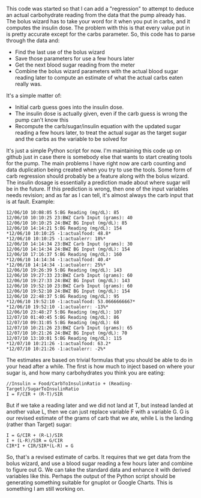 This code was started so that I can add a "regression" to attempt to deduce an actual carbohydrate reading from the data that the pump already has.  The bolus wizard has to take your word for it when you put in carbs, and it computes the insulin dose.  The problem with this is that every value put in is pretty accurate except for the carbs parameter.  So, this code has to parse through the data and:

* Find the last use of the bolus wizard
* Save those parameters for use a few hours later
* Get the next blood sugar reading from the meter
* Combine the bolus wizard parameters with the actual blood sugar reading later to compute an estimate of what the actual carbs eaten really was.

It's a simple matter of:

* Initial carb guess goes into the insulin dose.
* The insulin dose is actually given, even if the carb guess is wrong the pump can't know this
* Recompute the carb/sugar/insulin equation with the updated sugar reading a few hours later, to treat the actual sugar as the target sugar and the carbs as the variable to be solved for

It's just a simple Python script for now.  I'm maintaining this code up on github just in case there is somebody else that wants to start creating tools for the pump.  The main problems I have right now are carb counting and data duplication being created when you try to use the tools.  Some form of carb regression should probably be a feature along with the bolus wizard.  The insulin dosage is essentially a prediction made about where sugar will be in the future.  If this prediction is wrong, then one of the input variables needs revision; and as far as I can tell, it's almost always the carb input that is at fault.
Example:

    12/06/10 10:08:05 5:BG Reading (mg/dL): 85
    12/06/10 10:10:25 23:BWZ Carb Input (grams): 40
    12/06/10 10:10:25 24:BWZ BG Input (mg/dL): 85
    12/06/10 14:14:21 5:BG Reading (mg/dL): 154
    *12/06/10 10:10:25 -1:actualfood: 48.8*
    *12/06/10 10:10:25 -1:actualerr: 18%*
    12/06/10 14:14:34 23:BWZ Carb Input (grams): 30
    12/06/10 14:14:34 24:BWZ BG Input (mg/dL): 154
    12/06/10 17:16:37 5:BG Reading (mg/dL): 160
    *12/06/10 14:14:34 -1:actualfood: 40.4*
    *12/06/10 14:14:34 -1:actualerr: 25%*
    12/06/10 19:26:39 5:BG Reading (mg/dL): 143
    12/06/10 19:27:33 23:BWZ Carb Input (grams): 60
    12/06/10 19:27:33 24:BWZ BG Input (mg/dL): 143
    12/06/10 19:52:10 23:BWZ Carb Input (grams): 60
    12/06/10 19:52:10 24:BWZ BG Input (mg/dL): 154
    12/06/10 22:48:37 5:BG Reading (mg/dL): 95
    *12/06/10 19:52:10 -1:actualfood: 53.0666666667*
    *12/06/10 19:52:10 -1:actualerr: -13%*
    12/06/10 23:48:27 5:BG Reading (mg/dL): 107
    12/07/10 01:40:45 5:BG Reading (mg/dL): 86
    12/07/10 09:31:05 5:BG Reading (mg/dL): 68
    12/07/10 10:21:26 23:BWZ Carb Input (grams): 65
    12/07/10 10:21:26 24:BWZ BG Input (mg/dL): 70
    12/07/10 13:10:01 5:BG Reading (mg/dL): 115
    *12/07/10 10:21:26 -1:actualfood: 63.2*
    *12/07/10 10:21:26 -1:actualerr: -2%*


The estimates are based on trivial formulas that you should be able to do in your head after a while.  The first is how much to inject based on where your sugar is, and how many carbohydrates you think you are eating:

    //Insulin = Food/CarbToInsulinRatio + (Reading-Target)/SugarToInsulinRatio
    I = F/CIR + (R-T)/SIR

But if we take a reading later and we did not land at T, but instead landed at another value L, then we can just replace variable F with a variable G.  G is our revised estimate of the grams of carb that we ate, while L is the landing (rather than Target) sugar:

    I = G/CIR + (R-L)/SIR
    I + (L-R)/SIR = G/CIR
    CIR*I + CIR/SIR*(L-R) = G

So, that's a revised estimate of carbs.  It requires that we get data from the bolus wizard, and use a blood sugar reading a few hours later and combine to figure out G.  We can take the standard data and enhance it with derived variables like this.  Perhaps the output of the Python script should be generating something suitable for gnuplot or Google Charts.  This is something I am still working on.


